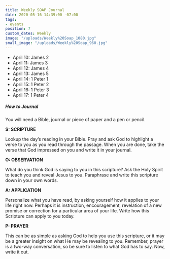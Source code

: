 ```yaml
---
title: Weekly SOAP Journal
date: 2020-05-16 14:39:00 -07:00
tags:
- events
position: 7
custom_dates: Weekly
image: "/uploads/Weekly%20Soap_1080.jpg"
small_image: "/uploads/Weekly%20Soap_960.jpg"
---
```


* April 10: James 2
* April 11: James 3
* April 12: James 4
* April 13: James 5
* April 14: 1 Peter 1
* April 15: 1 Peter 2
* April 16: 1 Peter 3
* April 17: 1 Peter 4

##### How to Journal

You will need a Bible, journal or piece of paper and a pen or pencil.

**S: SCRIPTURE**

Lookup the day’s reading in your Bible. Pray and ask God to highlight a verse to you as you read through the passage. When you are done, take the verse that God impressed on you and write it in your journal.

**O: OBSERVATION**

What do you think God is saying to you in this scripture? Ask the Holy Spirit to teach you and reveal Jesus to you. Paraphrase and write this scripture down in your own words.

**A: APPLICATION**

Personalize what you have read, by asking yourself how it applies to your life right now. Perhaps it is instruction, encouragement, revelation of a new promise or correction for a particular area of your life. Write how this Scripture can apply to you today.

**P: PRAYER**

This can be as simple as asking God to help you use this scripture, or it may be a greater insight on what He may be revealing to you. Remember, prayer is a two-way conversation, so be sure to listen to what God has to say. Now, write it out.